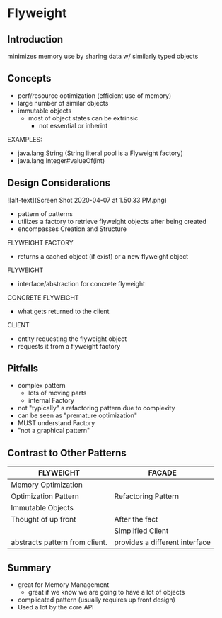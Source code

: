# Flyweight 

## Introduction
minimizes memory use by sharing data w/ similarly typed objects

## Concepts
- perf/resource optimization (efficient use of memory)
- large number of similar objects
- immutable objects
    - most of object states can be extrinsic
        - not essential or inherint

EXAMPLES:
- java.lang.String (String literal pool is a Flyweight factory)
- java.lang.Integer#valueOf(int)

## Design Considerations
![alt-text](Screen Shot 2020-04-07 at 1.50.33 PM.png)
- pattern of patterns
- utilizes a factory to retrieve flyweight objects after being created
- encompasses Creation and Structure


FLYWEIGHT FACTORY 
- returns a cached object (if exist) or a new flyweight object

FLYWEIGHT
- interface/abstraction for concrete flyweight

CONCRETE FLYWEIGHT
- what gets returned to the client

CLIENT
- entity requesting the flyweight object
- requests it from a flyweight factory

## Pitfalls
- complex pattern
    - lots of moving parts
    - internal Factory
- not "typically" a refactoring pattern due to complexity 
- can be seen as "premature optimization"
- MUST understand Factory
- "not a graphical pattern"

## Contrast to Other Patterns

| FLYWEIGHT | FACADE |
| --- | --- |
| Memory Optimization | | 
| Optimization Pattern | Refactoring Pattern | 
| Immutable Objects | |
| Thought of up front| After the fact |  
| | Simplified Client | 
| abstracts pattern from client. | provides a different interface |

## Summary
- great for Memory Management
    - great if we know we are going to have a lot of objects
- complicated pattern (usually requires up front design)
- Used a lot by the core API